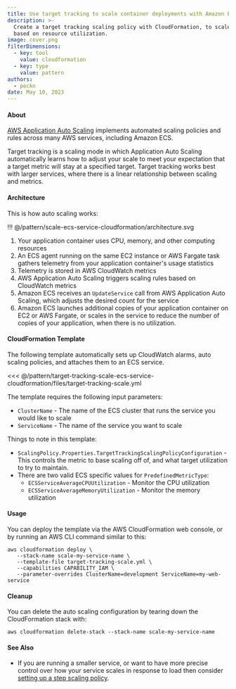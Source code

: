 ```yaml
---
title: Use target tracking to scale container deployments with Amazon ECS
description: >-
  Create a target tracking scaling policy with CloudFormation, to scale a service
  based on resource utilization.
image: cover.png
filterDimensions:
  - key: tool
    value: cloudformation
  - key: type
    value: pattern
authors:
  - peckn
date: May 10, 2023
---
```


#### About

[AWS Application Auto Scaling](https://aws.amazon.com/autoscaling/) implements automated scaling policies and rules across many AWS services, including Amazon ECS.

Target tracking is a scaling mode in which Application Auto Scaling automatically learns how to adjust your scale to meet your expectation that a target metric will stay at a specified target. Target tracking works best with larger services, where there is a linear relationship between scaling and metrics.

#### Architecture

This is how auto scaling works:

!!! @/pattern/scale-ecs-service-cloudformation/architecture.svg

1. Your application container uses CPU, memory, and other computing resources
2. An ECS agent running on the same EC2 instance or AWS Fargate task gathers telemetry from your application container's usage statistics
3. Telemetry is stored in AWS CloudWatch metrics
4. AWS Application Auto Scaling triggers scaling rules based on CloudWatch metrics
4. Amazon ECS receives an `UpdateService` call from AWS Application Auto Scaling, which adjusts the desired count for the service
4. Amazon ECS launches additional copies of your application container on EC2 or AWS Fargate, or scales in the service to reduce the number of copies of your application, when there is no utilization.

#### CloudFormation Template

The following template automatically sets up CloudWatch alarms, auto scaling policies, and attaches them to an ECS service.

<<< @/pattern/target-tracking-scale-ecs-service-cloudformation/files/target-tracking-scale.yml

The template requires the following input parameters:

- `ClusterName` - The name of the ECS cluster that runs the service you would like to scale
- `ServiceName` - The name of the service you want to scale

Things to note in this template:

- `ScalingPolicy.Properties.TargetTrackingScalingPolicyConfiguration` - This controls the metric to base scaling off of, and what target utilization to try to maintain.
- There are two valid ECS specific values for `PredefinedMetricType`:
  * `ECSServiceAverageCPUUtilization` - Monitor the CPU utilization
  * `ECSServiceAverageMemoryUtilization` - Monitor the memory utilization

#### Usage

You can deploy the template via the AWS CloudFormation web console, or by running an AWS CLI command similar to this:

```shell
aws cloudformation deploy \
   --stack-name scale-my-service-name \
   --template-file target-tracking-scale.yml \
   --capabilities CAPABILITY_IAM \
   --parameter-overrides ClusterName=development ServiceName=my-web-service
```

#### Cleanup

You can delete the auto scaling configuration by tearing down the CloudFormation stack with:

```shell
aws cloudformation delete-stack --stack-name scale-my-service-name
```

#### See Also

- If you are running a smaller service, or want to have more precise control over how your service scales in response to load then consider [setting up a step scaling policy](/scale-ecs-service-cloudformation).